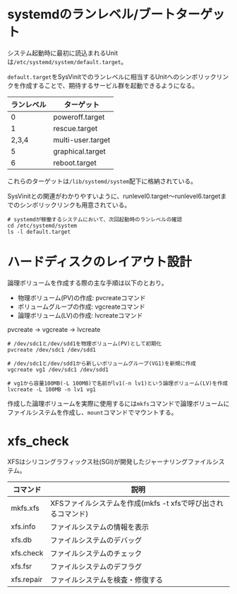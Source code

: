 # systemdのランレベル/ブートターゲット

システム起動時に最初に読込まれるUnitは`/etc/systemd/system/default.target`。

`default.target`をSysVinitでのランレベルに相当するUnitへのシンボリックリンクを作成することで、期待するサービル群を起動できるようになる。

| ランレベル | ターゲット        |
|------------|-------------------|
| 0          | poweroff.target   |
| 1          | rescue.target     |
| 2,3,4      | multi-user.target |
| 5          | graphical.target  |
| 6          | reboot.target     |

これらのターゲットは`/lib/systemd/system`配下に格納されている。

SysVinitとの関連がわかりやすいように、runlevel0.target～runlevel6.targetまでのシンボリックリンクも用意されている。

```
# systemdが稼働するシステムにおいて、次回起動時のランレベルの確認
cd /etc/systemd/system
ls -l default.target
```

# ハードディスクのレイアウト設計

論理ボリュームを作成する際の主な手順は以下のとおり。

- 物理ボリューム(PV)の作成: pvcreateコマンド
- ボリュームグループの作成: vgcreateコマンド
- 論理ボリューム(LV)の作成: lvcreateコマンド

pvcreate → vgcreate → lvcreate

```
# /dev/sdc1と/dev/sdd1を物理ボリューム(PV)として初期化
pvcreate /dev/sdc1 /dev/sdd1

# /dev/sdc1と/dev/sdd1から新しいボリュームグループ(VG1)を新規に作成
vgcreate vg1 /dev/sdc1 /dev/sdd1 

# vg1から容量100MB(-L 100MB)で名前がlv1(-n lv1)という論理ボリューム(LV)を作成
lvcreate -L 100MB -n lv1 vg1
```

作成した論理ボリュームを実際に使用するには`mkfs`コマンドで論理ボリュームにファイルシステムを作成し、`mount`コマンドでマウントする。

# xfs_check

XFSはシリコングラフィックス社(SGI)が開発したジャーナリングファイルシステム。

| コマンド   | 説明                                                         |
|------------|--------------------------------------------------------------|
| mkfs.xfs   | XFSファイルシステムを作成(mkfs -t xfsで呼び出されるコマンド) |
| xfs.info   | ファイルシステムの情報を表示                                 |
| xfs.db     | ファイルシステムのデバッグ                                   |
| xfs.check  | ファイルシステムのチェック                                   |
| xfs.fsr    | ファイルシステムのデフラグ                                   |
| xfs.repair | ファイルシステムを検査・修復する                             |

